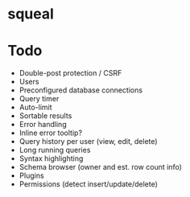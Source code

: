 squeal
======

Todo
====
* Double-post protection / CSRF
* Users
* Preconfigured database connections
* Query timer
* Auto-limit
* Sortable results
* Error handling
* Inline error tooltip?
* Query history per user (view, edit, delete)
* Long running queries
* Syntax highlighting
* Schema browser (owner and est. row count info)
* Plugins
* Permissions (detect insert/update/delete)
